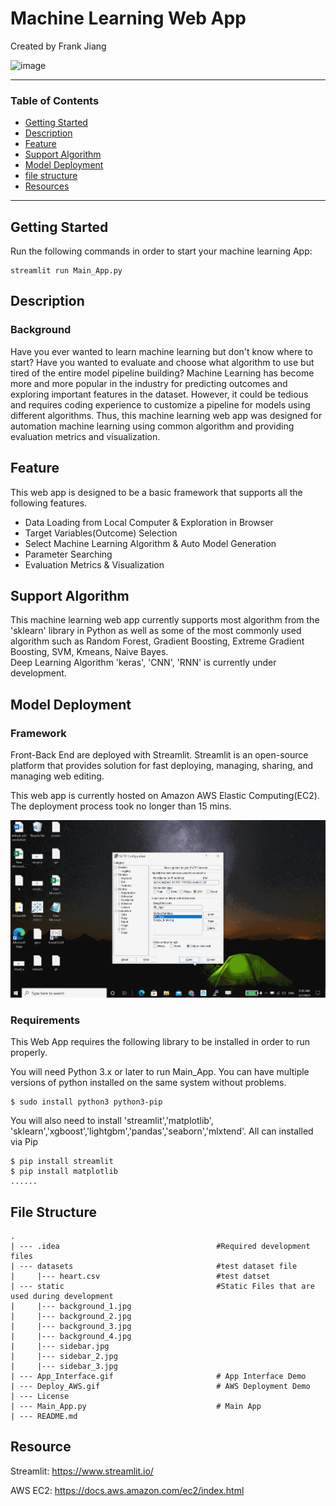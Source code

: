 # Machine Learning Web App
Created by Frank Jiang

![image](App_Interface.gif)

 ---
 ### Table of Contents
   - [Getting Started](#Getting-Started)
   - [Description](#Description)
   - [Feature](#Feature)
   - [Support Algorithm](#Support-Algorithm)
   - [Model Deployment](#Model-Deployment)
   - [file structure](#file-structure)
   - [Resources](#Resources)
 ---
 
 ## Getting Started
 
 Run the following commands in order to start your machine learning App:
 
 ```console
 streamlit run Main_App.py
```
 
 ## Description
 
 ### Background
 Have you ever wanted to learn machine learning but don't know where to start? Have you wanted to evaluate and 
 choose what algorithm to use but tired of the entire model pipeline building? Machine Learning has become more
 and more popular in the industry for predicting outcomes and exploring important features in the dataset. However,
 it could be tedious and requires coding experience to customize a pipeline for models using different algorithms. 
 Thus, this machine learning web app was designed for automation machine learning using common algorithm and providing
 evaluation metrics and visualization. 
 
 ## Feature
 This web app is designed to be a basic framework that supports all the following features. 
 
 -  Data Loading from Local Computer & Exploration in Browser
 -  Target Variables(Outcome) Selection
 -  Select Machine Learning Algorithm & Auto Model Generation
 -  Parameter Searching
 -  Evaluation Metrics & Visualization
 
 ## Support Algorithm
 
 This machine learning web app currently supports most algorithm from the 'sklearn' library in Python as well as 
 some of the most commonly used algorithm such as Random Forest, Gradient Boosting, Extreme Gradient Boosting, SVM, Kmeans, Naive Bayes.  
 Deep Learning Algorithm 'keras', 'CNN', 'RNN' is currently under development.
 
 ## Model Deployment
 
 ### Framework
 Front-Back End are deployed with Streamlit. Streamlit is an open-source platform that provides solution for 
 fast deploying, managing, sharing, and managing web editing. 
 
 This web app is currently hosted on Amazon AWS Elastic Computing(EC2). The deployment process took no longer 
 than 15 mins.
 
 ![Deployment Demo](Deploy_AWS.gif)
 
 ### Requirements
 
 This Web App requires the following library to be installed in order to run properly.
 
 You will need Python 3.x or later to run Main_App. You can have multiple versions of python installed on the same system
 without problems.
 
    $ sudo install python3 python3-pip
  
 You will also need to install 'streamlit','matplotlib', 'sklearn','xgboost','lightgbm','pandas','seaborn','mlxtend'. 
 All can installed via Pip
 
    $ pip install streamlit
    $ pip install matplotlib
    ......
 
 
 ## File Structure
      
    .
    | --- .idea                                   #Required development files
    | --- datasets                                #test dataset file
    |     |--- heart.csv                          #test datset
    | --- static                                  #Static Files that are used during development
    |     |--- background_1.jpg
    |     |--- background_2.jpg
    |     |--- background_3.jpg
    |     |--- background_4.jpg
    |     |--- sidebar.jpg
    |     |--- sidebar_2.jpg
    |     |--- sidebar_3.jpg
    | --- App_Interface.gif                       # App Interface Demo
    | --- Deploy_AWS.gif                          # AWS Deployment Demo
    | --- License
    | --- Main_App.py                             # Main App
    | --- README.md  
    
    
 ## Resource
 
 Streamlit: https://www.streamlit.io/
 
 AWS EC2: https://docs.aws.amazon.com/ec2/index.html
 
 